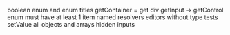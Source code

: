 boolean enum and enum titles
getContainer = get div
getInput -> getControl
enum must have at least 1 item
named resolvers
editors without type
tests
setValue all
objects and arrays hidden inputs
